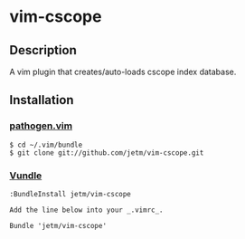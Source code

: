 vim-cscope
==========

## Description

A vim plugin that creates/auto-loads cscope index database.

## Installation

### [pathogen.vim](https://github.com/tpope/vim-pathogen)

    $ cd ~/.vim/bundle
    $ git clone git://github.com/jetm/vim-cscope.git


### [Vundle](https://github.com/gmarik/vundle.git)

    :BundleInstall jetm/vim-cscope

    Add the line below into your _.vimrc_.

    Bundle 'jetm/vim-cscope'

